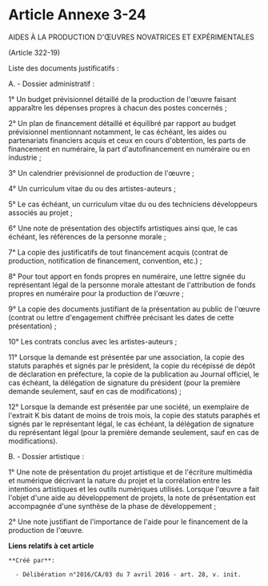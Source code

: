 # Article Annexe 3-24

AIDES À LA PRODUCTION D'ŒUVRES NOVATRICES ET EXPÉRIMENTALES

(Article 322-19)

Liste des documents justificatifs :

A. - Dossier administratif :

1° Un budget prévisionnel détaillé de la production de l'œuvre faisant apparaître les dépenses propres à chacun des postes
concernés ;

2° Un plan de financement détaillé et équilibré par rapport au budget prévisionnel mentionnant notamment, le cas échéant, les
aides ou partenariats financiers acquis et ceux en cours d'obtention, les parts de financement en numéraire, la part
d'autofinancement en numéraire ou en industrie ;

3° Un calendrier prévisionnel de production de l'œuvre ;

4° Un curriculum vitae du ou des artistes-auteurs ;

5° Le cas échéant, un curriculum vitae du ou des techniciens développeurs associés au projet ;

6° Une note de présentation des objectifs artistiques ainsi que, le cas échéant, les références de la personne morale ;

7° La copie des justificatifs de tout financement acquis (contrat de production, notification de financement, convention,
etc.) ;

8° Pour tout apport en fonds propres en numéraire, une lettre signée du représentant légal de la personne morale attestant de
l'attribution de fonds propres en numéraire pour la production de l'œuvre ;

9° La copie des documents justifiant de la présentation au public de l'œuvre (contrat ou lettre d'engagement chiffrée
précisant les dates de cette présentation) ;

10° Les contrats conclus avec les artistes-auteurs ;

11° Lorsque la demande est présentée par une association, la copie des statuts paraphés et signés par le président, la copie
du récépissé de dépôt de déclaration en préfecture, la copie de la publication au Journal officiel, le cas échéant, la
délégation de signature du président (pour la première demande seulement, sauf en cas de modifications) ;

12° Lorsque la demande est présentée par une société, un exemplaire de l'extrait K bis datant de moins de trois mois, la
copie des statuts paraphés et signés par le représentant légal, le cas échéant, la délégation de signature du représentant
légal (pour la première demande seulement, sauf en cas de modifications).

B. - Dossier artistique :

1° Une note de présentation du projet artistique et de l'écriture multimédia et numérique décrivant la nature du projet et la
corrélation entre les intentions artistiques et les outils numériques utilisés. Lorsque l'œuvre a fait l'objet d'une aide au
développement de projets, la note de présentation est accompagnée d'une synthèse de la phase de développement ;

2° Une note justifiant de l'importance de l'aide pour le financement de la production de l'œuvre.

**Liens relatifs à cet article**

	**Créé par**:

	  - Délibération n°2016/CA/03 du 7 avril 2016 - art. 28, v. init.
